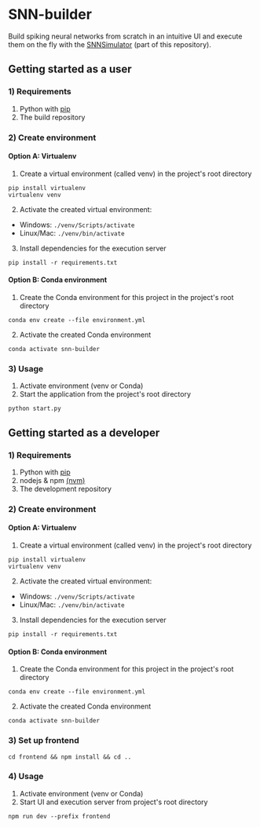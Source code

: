 # SNN-builder

Build spiking neural networks from scratch in an intuitive UI and execute them on the fly with the [SNNSimulator](https://gitlab.socsci.ru.nl/snnsimulator/simsnn) (part of this repository).

## Getting started as a user
### 1) Requirements

1. Python with [pip](https://pypi.org/project/pip/)
2. The build repository

### 2) Create environment
#### Option A: Virtualenv 
1. Create a virtual environment (called venv) in the project's root directory
```
pip install virtualenv
virtualenv venv
```
2. Activate the created virtual environment:
  - Windows: ```./venv/Scripts/activate```
  - Linux/Mac: ```./venv/bin/activate```
3. Install dependencies for the execution server
```
pip install -r requirements.txt
```
#### Option B: Conda environment
1. Create the Conda environment for this project in the project's root directory
```
conda env create --file environment.yml
```
2. Activate the created Conda environment
```
conda activate snn-builder
```

### 3) Usage
1. Activate environment (venv or Conda)
2. Start the application from the project's root directory
```
python start.py
```

## Getting started as a developer
### 1) Requirements
1. Python with [pip](https://pypi.org/project/pip/)
2. nodejs & npm [(nvm)](https://github.com/nvm-sh/nvm#installing-and-updating)
3. The development repository

### 2) Create environment
#### Option A: Virtualenv 
1. Create a virtual environment (called venv) in the project's root directory
```
pip install virtualenv
virtualenv venv
```
2. Activate the created virtual environment:
  - Windows: ```./venv/Scripts/activate```
  - Linux/Mac: ```./venv/bin/activate```
3. Install dependencies for the execution server
```
pip install -r requirements.txt
```
#### Option B: Conda environment
1. Create the Conda environment for this project in the project's root directory
```
conda env create --file environment.yml
```
2. Activate the created Conda environment
```
conda activate snn-builder
```

### 3) Set up frontend
```
cd frontend && npm install && cd ..
```

### 4) Usage
1. Activate environment (venv or Conda)
2. Start UI and execution server from project's root directory
```
npm run dev --prefix frontend
```
